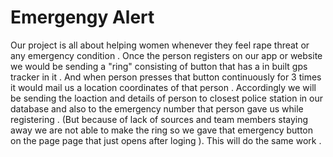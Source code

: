 # Emergengy Alert

Our project is all about helping women whenever they feel rape threat or any emergency condition .
Once the person registers on our app or website we would be sending a "ring" consisting of button that has a in built gps tracker in it .
And when person presses that button continuously for 3 times it would mail us a location coordinates of that person .
Accordingly we will be sending the loaction and details of person to closest police station in our database and also to the emergency number that person gave us while registering .
(But because of  lack of sources and team members staying away we are not able to make the ring so we gave that emergency button on the page page that just opens after loging  ).
This will do the same work .
